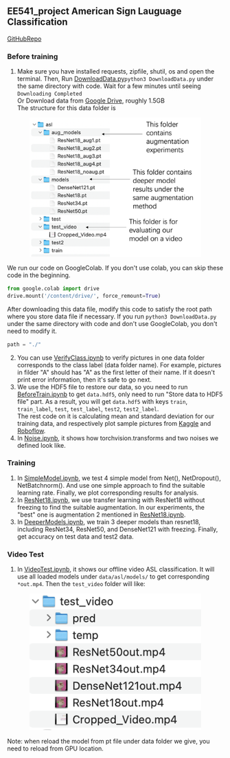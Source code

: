 ## EE541_project American Sign Lauguage Classification
[GitHubRepo](https://github.com/CaoyiXue/EE541_project.git)
### Before training
1. Make sure you have installed requests, zipfile, shutil, os and open the terminal. Then, Run [DownloadData.py](DownloadData.py)```python3 DownloadData.py``` under the same directory with code. Wait for a few minutes until seeing ```Downloading Completed```\
Or Download data from [Google Drive](https://drive.google.com/file/d/1w6diy0lAjmUpwyMrN7PfY02XWLVQ3l55/view?usp=sharing), roughly 1.5GB\
The structure for this data folder is 
<p align="center"><img src="images/data_folder.png" alt="data_folder" width="400" /></p>

We run our code on GoogleColab. If you don't use colab, you can skip these code in the beginning.
```python
from google.colab import drive
drive.mount('/content/drive/', force_remount=True)
```
After downloading this data file, modify this code to satisfy the root path where you store data file if necessary.
If you run ```python3 DownloadData.py``` under the same directory with code and don't use GoogleColab, you don't need to modify it.
```python
path = "./"
```
2. You can use [VerifyClass.ipynb](VerifyClass.ipynb) to verify pictures in one data folder corresponds to the class label (data folder name). For example, pictures in filder "A" should has "A" as the first letter of their name. If it doesn't print error information, then it's safe to go next.
3. We use the HDF5 file to restore our data, so you need to run [BeforeTrain.ipynb](BeforeTrain.ipynb) to get ```data.hdf5```, only need to run "Store data to HDF5 file" part. As a result, you will get ```data.hdf5``` with keys ```train```, ```train_label```, ```test```, ```test_label```, ```test2```, ```test2_label```.\
The rest code on it is calculating mean and standard deviation for our training data, and respectively plot sample pictures from [Kaggle](https://www.kaggle.com/datasets/grassknoted/asl-alphabet) and [Roboflow](https://public.roboflow.com/object-detection/american-sign-language-letters).
4. In [Noise.ipynb](Noise.ipynb), it shows how torchvision.transforms and two noises we defined look like.

### Training
1. In [SimpleModel.ipynb](SimpleModel.ipynb), we test 4 simple model from Net(), NetDropout(), NetBatchnorm(). And use one simple approach to find the suitable learning rate. Finally, we plot corresponding results for analysis.
2. In [ResNet18.ipynb](ResNet18.ipynb), we use transfer learning with ResNet18 without freezing to find the suitable augmentation. In our experiments, the "best" one is augmentation 2 mentioned in [ResNet18.ipynb](ResNet18.ipynb).
3. In [DeeperModels.ipynb](DeeperModels.ipynb), we train 3 deeper models than resnet18, including ResNet34, ResNet50, and DenseNet121 with freezing. Finally, get accuracy on test data and test2 data.

### Video Test
1. In [VideoTest.ipynb](VideoTest.ipynb), it shows our offline video ASL classification. It will use all loaded models under ```data/asl/models/``` to get corresponding ```*out.mp4```. Then the ```test_video``` folder will like:
<p align="center"><img src="images/video_folder.png" alt="video_folder" width="400" /></p>

Note: when reload the model from pt file under data folder we give, you need to reload from GPU location.
